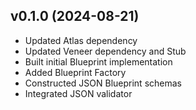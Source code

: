 ## v0.1.0 (2024-08-21)
* Updated Atlas dependency
* Updated Veneer dependency and Stub
* Built initial Blueprint implementation
* Added Blueprint Factory
* Constructed JSON Blueprint schemas
* Integrated JSON validator
